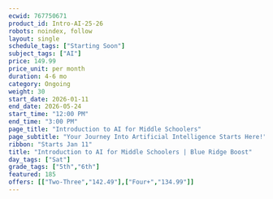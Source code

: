 ```yaml
---
ecwid: 767750671
product_id: Intro-AI-25-26
robots: noindex, follow
layout: single
schedule_tags: ["Starting Soon"]
subject_tags: ["AI"]
price: 149.99
price_unit: per month
duration: 4-6 mo
category: Ongoing
weight: 30
start_date: 2026-01-11
end_date: 2026-05-24
start_time: "12:00 PM"
end_time: "3:00 PM"
page_title: "Introduction to AI for Middle Schoolers"
page_subtitle: "Your Journey Into Artificial Intelligence Starts Here!"
ribbon: "Starts Jan 11"
title: "Introduction to AI for Middle Schoolers | Blue Ridge Boost"
day_tags: ["Sat"]
grade_tags: ["5th","6th"]
featured: 185
offers: [["Two-Three","142.49"],["Four+","134.99"]]
---
```

